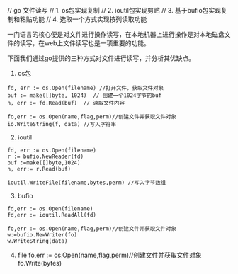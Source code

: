 // go 文件读写
// 1. os包实现复制
// 2. ioutil包实现剪贴
// 3. 基于bufio包实现复制和粘贴功能
// 4. 选取一个方式实现按列读取功能

一门语言的核心便是对文件进行操作读写，在本地机器上进行操作是对本地磁盘文件的读写，在web上文件读写也是一项重要的功能。

下面我们通过go提供的三种方式对文件进行读写，并分析其优缺点。

1. os包
```
fd, err := os.Open(filename) //打开文件，获取文件对象
buf := make([]byte, 1024)  // 创建一个1024字节的buf
n, err := fd.Read(buf)  // 读取文件内容
```
```
fo,err := os.Open(name,flag,perm)//创建文件并获取文件对象
io.WriteString(f, data) //写入字符串
```
2. ioutil
```
fd, err := os.Open(filename)
r := bufio.NewReader(fd)
buf :=make([]byte,1024)
n, err:= r.Read(buf)

```
```
ioutil.WriteFile(filename,bytes,perm) //写入字节数组
```
3. bufio
```
fd,err := os.Open(filename)
fd,err := ioutil.ReadAll(fd)
```
```
fo,err := os.Open(name,flag,perm)//创建文件并获取文件对象
w:=bufio.NewWriter(fo)
w.WriteString(data)
```

4. file
fo,err := os.Open(name,flag,perm)//创建文件并获取文件对象
fo.Write(bytes)